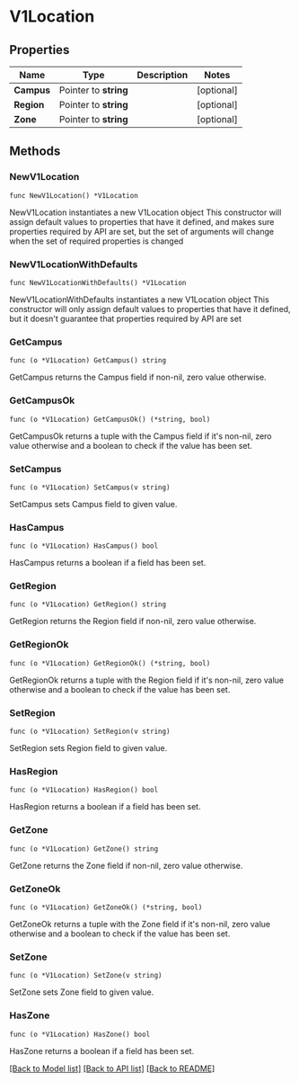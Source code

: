 # V1Location

## Properties

Name | Type | Description | Notes
------------ | ------------- | ------------- | -------------
**Campus** | Pointer to **string** |  | [optional] 
**Region** | Pointer to **string** |  | [optional] 
**Zone** | Pointer to **string** |  | [optional] 

## Methods

### NewV1Location

`func NewV1Location() *V1Location`

NewV1Location instantiates a new V1Location object
This constructor will assign default values to properties that have it defined,
and makes sure properties required by API are set, but the set of arguments
will change when the set of required properties is changed

### NewV1LocationWithDefaults

`func NewV1LocationWithDefaults() *V1Location`

NewV1LocationWithDefaults instantiates a new V1Location object
This constructor will only assign default values to properties that have it defined,
but it doesn't guarantee that properties required by API are set

### GetCampus

`func (o *V1Location) GetCampus() string`

GetCampus returns the Campus field if non-nil, zero value otherwise.

### GetCampusOk

`func (o *V1Location) GetCampusOk() (*string, bool)`

GetCampusOk returns a tuple with the Campus field if it's non-nil, zero value otherwise
and a boolean to check if the value has been set.

### SetCampus

`func (o *V1Location) SetCampus(v string)`

SetCampus sets Campus field to given value.

### HasCampus

`func (o *V1Location) HasCampus() bool`

HasCampus returns a boolean if a field has been set.

### GetRegion

`func (o *V1Location) GetRegion() string`

GetRegion returns the Region field if non-nil, zero value otherwise.

### GetRegionOk

`func (o *V1Location) GetRegionOk() (*string, bool)`

GetRegionOk returns a tuple with the Region field if it's non-nil, zero value otherwise
and a boolean to check if the value has been set.

### SetRegion

`func (o *V1Location) SetRegion(v string)`

SetRegion sets Region field to given value.

### HasRegion

`func (o *V1Location) HasRegion() bool`

HasRegion returns a boolean if a field has been set.

### GetZone

`func (o *V1Location) GetZone() string`

GetZone returns the Zone field if non-nil, zero value otherwise.

### GetZoneOk

`func (o *V1Location) GetZoneOk() (*string, bool)`

GetZoneOk returns a tuple with the Zone field if it's non-nil, zero value otherwise
and a boolean to check if the value has been set.

### SetZone

`func (o *V1Location) SetZone(v string)`

SetZone sets Zone field to given value.

### HasZone

`func (o *V1Location) HasZone() bool`

HasZone returns a boolean if a field has been set.


[[Back to Model list]](../README.md#documentation-for-models) [[Back to API list]](../README.md#documentation-for-api-endpoints) [[Back to README]](../README.md)


